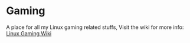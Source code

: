 # Gaming
A place for all my Linux gaming related stuffs, Visit the wiki for more info: <a href="https://github.com/Parilia/gaming/wiki">Linux Gaming Wiki</a>
<!--
<hr>
## Game

<b>Steps:</b><br><br>

<br><br>
<b>Steam Arguments:</b> 
```bash
Arguments go here
```

## <h2>Useful Info - Steam</h2>
Move default pfx location on steam<br>

```bash
STEAM_COMPAT_DATA_PATH= %command%
```
<br>
The target path needs to be inside quotations, important to check when changing the path to a new .exe<br>
<br><code>"/path/to/exe"</code><br>
<br>
To enable <a href="https://github.com/FeralInteractive/gamemode">Gamemode</a> use this steam argument:

```bash
gamemoderun %command%
```

<br>
Running native games on steam with nvidia when in hybrid mode (having two GPUs, usually an intel igpu and nvidia dgpu).
Use this steam argument to force the game to use your nvidia gpu:

```bash
__NV_PRIME_RENDER_OFFLOAD=1 __GLX_VENDOR_LIBRARY_NAME=nvidia %command%
```

These can also be used as eviromental variables outside of steam.
<br>
<br>
To enable Gamescope use:

```bash
gamescope -W 1920 -H 1080 -r 60 -fullscreen -- %command%
```
<br>
<br>
If you want to expose your NVIDIA gpu (usually needed only to take advantage of nvidia techs) use:

```bash
PROTON_HIDE_NVIDIA_GPU=0 PROTON_ENABLE_NVAPI=1
```
<br>
<hr>

##  Cyberpunk 
<b>Steps:</b><br><br>
Add version to libraries in winecfg via either protontricks or stl
<br><br>
<b>Steam Arguments:</b> 
```bash
WINEDLLOVERRIDES="winmm,version=n,b" %command% --launcher-skip -skipStartScreen -modded
```
Current

```bash
WINEDLLOVERRIDES="winmm" PROTON_HIDE_NVIDIA_GPU=0 PROTON_ENABLE_NVAPI=1 __NV_PRIME_RENDER_OFFLOAD=1 __GLX_VENDOR_LIBRARY_NAME=nvidia %command% --launcher-skip -skipStartScreen -modded
```
<hr>


##  Skyrim SE 
Guide: <a href="https://parilia.github.io/a/gaming/modding-skyrim-linux">https://parilia.github.io/a/gaming/modding-skyrim-linux</a><br><br>
<b>Steps:</b><br><br>
For Modding use stl and mod organiser, make sure skse is installed before installing MO2 through stl. <br>
Make a mod from the skse data folder and install it on MO2.<br>
install xact and xact_x64 through stl
<hr>

##  Fallout 4 
<b>Steps:</b><br><br>
Essentially the same steps as Skyrim : <br><br>
For Modding use stl and mod organiser, make sure f4se is installed before installing MO2 through stl. <br>
Make a mod from the f4se data folder and install it on MO2.<br>
install xact and xact_x64 through stl
<hr>

##  Dawn of War Soulstorm
<br><br>
<b>Steam Arguments:</b> 
```bash
PULSE_LATENCY_MSEC=60 PROTON_FORCE_LARGE_ADDRESS_AWARE=1 %command% -nomovies
```
<b>Steps:</b><br><br>
Use Steam Tinker Launch to enable large address aware. 
<br><br>
<b>Modding:</b><br><br>
Ultimate Apocalypse: <a href="https://parilia.github.io/a/gaming/ua-linux">https://parilia.github.io/a/gaming/ua-linux</a><br>
Unification: Untested thus far but instaling through bottles should work.<br>
Others: Using bottles to install should work. 

If you want to use the unification mod, just move the four parts into ~/.local/share/Steam/steamapps/common/Dawn\ of\ War\ Soulstorm/, then copy and paste the following commands
```
cd ~/.local/share/Steam/steamapps/common/Dawn\ of\ War\ Soulstorm/
mv Soulstorm.exe Soulstorm.exe.bac
mv Unification-v6.9.0-Full.exe Soulstorm.exe # or whatever version you use
```
Now run the game once, and install the mod. Then run:
```
cd ~/.local/share/Steam/steamapps/common/Dawn\ of\ War\ Soulstorm/
mv DoW_Mod_Manager_v2.3.1.0.exe Soulstorm.exe # Version may change, so look what is there
```
start the game again The mod manager should start right up, then
```
cd ~/.local/share/Steam/steamapps/common/Dawn\ of\ War\ Soulstorm/
mv Soulstorm.exe DowModManager.exe
mv Soulstorm.exe.bac Soulstorm.exe
```
and now you can enable laa and play with the unification mod on Linux! To start the mod manager again, simply do
```
cd ~/.local/share/Steam/steamapps/common/Dawn\ of\ War\ Soulstorm/
mv Soulstorm.exe Soulstorm.exe.bac
mv DowModManager.exe Soulstorm.exe
```
and once you started it, repeat the 3rd code block There is probably a better way to do this, but you can just put these comnmand into a script and just run that.


<hr>

## Sins of a Solar Empire: Rebellion
<b>Path to mod directory:</b>
<br><br><code>/.steam/steam/steamapps/compatdata/204880/pfx/drive_c/users/steamuser/Documents/My Games/Ironclad Games/Sins of a Solar Empire Rebellion/Mods-Rebellion v1.85</code>
<br><br>
<b>Steam Arguments:</b> 
```bash
PROTON_LARGE_ADDRESS_AWARE=1 WINE_LARGE_ADDRESS_AWARE=1 %command% /nolauncher
```
<hr>

## DeepRock Galactic
<b>Steps:</b><br><br>
Use GE Proton, disable mouse smoothing ingame
<br><br>
<b>Steam Arguments:</b> 
```bash
gamemoderun PROTON_ENABLE_NVAPI=1 %command%
```
-->
